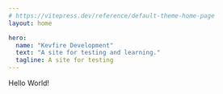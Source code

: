 ```yaml
---
# https://vitepress.dev/reference/default-theme-home-page
layout: home

hero:
  name: "Kevfire Development"
  text: "A site for testing and learning."
  tagline: A site for testing
---
```


Hello World!